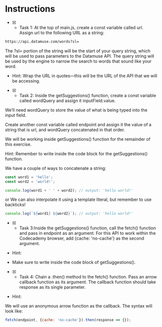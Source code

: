 # Instructions

- [x]  - Task 1: At the top of main.js, create a const variable called url. Assign url to the following URL as a string:

```bash
https://api.datamuse.com/words?sl=
```

The ?sl= portion of the string will be the start of your query string, which will be used to pass parameters to the Datamuse API. The query string will be used by the engine to narrow the search to words that sound like your word.

* Hint:
Wrap the URL in quotes—this will be the URL of the API that we will be accessing.

- [x]  - Task 2: Inside the getSuggestions() function, create a const variable called wordQuery and assign it inputField.value.

We’ll need wordQuery to store the value of what is being typed into the input field.

Create another const variable called endpoint and assign it the value of a string that is url, and wordQuery concatenated in that order.

We will be working inside getSuggestions() function for the remainder of this exercise.

Hint:
Remember to write inside the code block for the getSuggestions() function.

We have a couple of ways to concatenate a string:

```js
const word1 = 'hello';
const word2 = 'world!';

console.log(word1 + ' ' + word2); // output: 'hello world!'
```

or
We can also interpolate it using a template literal, but remember to use backticks!

```js
console.log(`${word1} ${word2}`); // output: 'hello world!'
```

- [x]  - Task 3:Inside the getSuggestions() function, call the fetch() function and pass in endpoint as an argument. For this API to work within the Codecademy browser, add {cache: 'no-cache'} as the second argument.

* Hint:

- Make sure to write inside the code block of getSuggestions().
- [x]  - Task 4:
Chain a .then() method to the fetch() function. Pass an arrow callback function as its argument. The callback function should take response as its single parameter.

* Hint:

We will use an anonymous arrow function as the callback. The syntax will look like:

```js
fetch(endpoint, {cache: 'no-cache'}).then(response => {});
```
